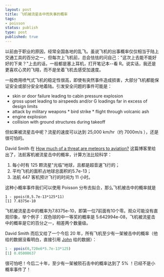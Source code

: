 ```yaml
--- 
layout: post
title: 飞机被流星击中而失事的概率
tags: 
- poisson
status: publish
type: post
published: true
---
```

以前由于职业的原因，经常全国各地的乱飞。虽说飞机的出事概率仅仅相当于陆上交通工具的百分之一，但每次上飞机前，总会怯怯的问自己："这次上去能不能好好的下来？"上去的话，一般都是塞上耳机，打开笔记本--看 R。说实话，我还是更喜欢心灵的飞翔，而不是坐着飞机去感受加速度。

一般商用喷气式飞机的稳定性很高，即使有突然事件造成损害，大部分飞机都能保证安全或部分安全地着陆。引发安全问题的事件可能是：
<ul>
	<li>skin or door failure leading to cabin pressure explosion</li>
	<li>gross upset leading to airspeeds and/or G loadings far in excess of design limits</li>
	<li>attack by military weapons * bird strike * flight through volcanic ash</li>
	<li>engine explosion</li>
	<li>collision with ground structures during takeoff</li>
</ul>
<span class="post-footers">但如果被流星击中呢？流星的速度可以达到 25,000 km/hr（约 7000m/s ），还是很可怕的。</span>

<span class="post-footers">David Smith 在 <a href="http://blog.revolution-computing.com/2009/06/how-much-of-a-threat-are-meteors-to-aviation.html" target="_blank">How much of a threat are meteors to aviation?</a> 这篇博客里给出了，法航客机被流星击中的概率，计算方法比较科学：</span>
<ol>
	<li><span class="post-footers">每小时有 125 颗流星"光临"地球，且都是超音速飞行的；</span></li>
	<li><span class="post-footers">平均飞机的面积占地球总面积的5.7e-13；</span></li>
	<li><span class="post-footers">法航 447 客机预计飞行的时间为 11 小时。</span></li>
</ol>
<span class="post-footers">这种小概率事件我们可以使用 Poisson 分布去拟合，那么飞机被击中的概率就是</span>

```
1 - ppois(0,5.7e-13*125*11) 
[1] 7.8375e-10
```

飞机被流星击中的概率为7.8375e-10，即<span class="post-footers">第一位7前面有10个零。观众可能没有直观印象，举个例子：双色球的中一等奖的概率是 5.642994e-08</span>，飞机被流星击中的概率是它的百分之一，<span class="post-footers">相差两个数量级。</span>

<span class="post-footers">David Smith 而后又给了一个今后 20 年，所有飞机至少有一架被击中的概率（他给的数据没看明白，直接引用 <a href="http://blogs.discovermagazine.com/cosmicvariance/author/jconway/">John</a> 给的数据）：</span>

```r
1 - ppois(0,720e6*5.7e-13*125)
[1] 0.05000637
```

<span class="post-footers">很可怕吧！今后二十年，至少有一架被陨石击中的概率达到了 5% ！已经不是小概率事件了！</span>
